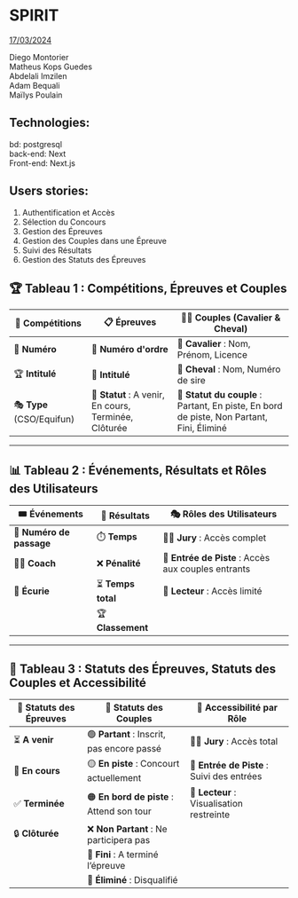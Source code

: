 # SPIRIT

<u>17/03/2024</u>

Diego Montorier  
Matheus Kops Guedes  
Abdelali Imzilen  
Adam Bequali  
Maïlys Poulain  


## Technologies:
bd: postgresql  
back-end: Next  
Front-end: Next.js  


## Users stories:
1. Authentification et Accès
2. Sélection du Concours
3. Gestion des Épreuves
4. Gestion des Couples dans une Épreuve
5. Suivi des Résultats
6. Gestion des Statuts des Épreuves


## 🏆 Tableau 1 : Compétitions, Épreuves et Couples

| 🏅 **Compétitions** | 📋 **Épreuves** | 🐴👤 **Couples (Cavalier & Cheval)** |
|--------------------|---------------|--------------------------------|
| 🔢 **Numéro** | 🔢 **Numéro d'ordre** | 👤 **Cavalier** : Nom, Prénom, Licence |
| 🏆 **Intitulé** | 🏁 **Intitulé** | 🐴 **Cheval** : Nom, Numéro de sire |
| 🎭 **Type** (CSO/Equifun) | 📌 **Statut** : A venir, En cours, Terminée, Clôturée | 🚦 **Statut du couple** : Partant, En piste, En bord de piste, Non Partant, Fini, Éliminé |

---

## 📊 Tableau 2 : Événements, Résultats et Rôles des Utilisateurs  

| 🎟️ **Événements** | 🏁 **Résultats** | 🎭 **Rôles des Utilisateurs** |
|-----------------|------------|---------------------|
| 🔢 **Numéro de passage** | ⏱️ **Temps** | 👨‍⚖️ **Jury** : Accès complet |
| 🏋️‍♂️ **Coach** | ❌ **Pénalité** | 🚪 **Entrée de Piste** : Accès aux couples entrants |
| 🏡 **Écurie** | ⏳ **Temps total** | 📖 **Lecteur** : Accès limité |
| | 🏆 **Classement** | |

---

## 🏅 Tableau 3 : Statuts des Épreuves, Statuts des Couples et Accessibilité  

| 📌 **Statuts des Épreuves** | 🚦 **Statuts des Couples** | 🔑 **Accessibilité par Rôle** |
|------------------|----------------------|-------------------|
| ⏳ **A venir** | 🟢 **Partant** : Inscrit, pas encore passé | 👨‍⚖️ **Jury** : Accès total |
| 🎯 **En cours** | 🟡 **En piste** : Concourt actuellement | 🚪 **Entrée de Piste** : Suivi des entrées |
| ✅ **Terminée** | 🟠 **En bord de piste** : Attend son tour | 📖 **Lecteur** : Visualisation restreinte |
| 🔒 **Clôturée** | ❌ **Non Partant** : Ne participera pas | |
| | 🏁 **Fini** : A terminé l’épreuve | |
| | 🚫 **Éliminé** : Disqualifié | |
